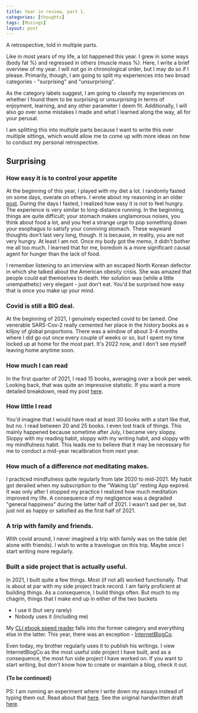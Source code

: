 ```yaml
---
title: Year in review, part 1.
categories: [thoughts]
tags: [Musings]
layout: post
---
```


A retrospective, told in multiple parts.



Like in most years of my life, a lot happened this year. I grew in some ways (body fat %) and regressed in others (muscle mass %). Here, I write a brief overview of my year. I will not go in chronological order, but I may do so if I please. Primarily, though, I am going to split my experiences into two broad categories - "surprising" and "unsurprising".

As the category labels suggest, I am going to classify my experiences on whether I found them to be surprising or unsurprising in terms of enjoyment, learning, and any other parameter I deem fit. Additionally, I will also go over some mistakes I made and what I learned along the way, all for your perusal. 

I am splitting this into multiple parts because I want to write this over multiple sittings, which would allow me to come up with more ideas on how to conduct my personal retrospective.

## Surprising 

### How easy it is to control your appetite

At the beginning of this year, I played with my diet a lot. I randomly fasted on some days, overate on others. I wrote about my reasoning in an older [post](https://advait.live/Letter-5/). During the days I fasted, I realized how easy it is not to feel hungry. The experience is very similar to long-distance running. In the beginning, things are quite difficult; your stomach makes unglamorous noises, you think about food a lot, and you feel a strange urge to pop something down your esophagus to satisfy your conniving stomach. These wayward thoughts don't last very long, though. It is because, in reality, you are not very hungry. At least I am not. Once my body got the memo, it didn't bother me all too much. I learned that for me, boredom is a more significant causal agent for hunger than the lack of food.

I remember listening to an interview with an escaped North Korean defector in which she talked about the American obesity crisis. She was amazed that people could eat themselves to death. Her solution was (while a little unempathetic) very elegant - just don't eat. You'd be surprised how easy that is once you make up your mind. 

### Covid is still a BIG deal. 

At the beginning of 2021, I genuinely expected covid to be tamed. One venerable SARS-Cov-2 really cemented her place in the history books as a killjoy of global proportions. There was a window of about 3-4 months where I did go out once every couple of weeks or so, but I spent my time locked up at home for the most part. It's 2022 now, and I don't see myself leaving home anytime soon.

### How much I can read 

In the first quarter of 2021, I read 15 books, averaging over a book per week. Looking back, that was quite an impressive statistic. If you want a more detailed breakdown, read my post [here](https://advait.live/2021q1books/). 

### How little I read 

You'd imagine that I would have read at least 30 books with a start like that, but no. I read between 20 and 25 books. I even lost track of things. This mainly happened because sometime after July, I became very sloppy. Sloppy with my reading habit, sloppy with my writing habit, and sloppy with my mindfulness habit. This leads me to believe that it may be necessary for me to conduct a mid-year recalibration from next year. 

### How much of a difference *not* meditating makes. 

I practiced mindfulness quite regularly from late 2020 to mid-2021. My habit got derailed when my subscription to the "Waking Up" resting App expired. It was only after I stopped my practice I realized how much meditation improved my life. A consequence of my negligence was a degraded "general happiness" during the latter half of 2021. I wasn't sad per se, but just not as happy or satisfied as the first half of 2021.

### A trip with family and friends. 

With covid around, I never imagined a trip with family was on the table (let alone with friends). I wish to write a travelogue on this trip. Maybe once I start writing more regularly. 

### Built a side project that is actually useful.

In 2021, I built quite a few things. Most (if not all) worked functionally. That is about at par with my side project track record. I am fairly proficient at building things. As a consequence, I build things often. But much to my chagrin, things that I make end up in either of the two buckets 

- I use it (but very rarely) 
- Nobody uses it (including me)

My [CLI ebook speed reader](https://github.com/Hallicopter/shirah-reader) falls into the former category and everything else in the latter. This year, there was an exception - [InternetBlogCo](https://internetblog.co/). 

Even today, my brother regularly uses it to publish his writings. I view InternetBlogCo as the most useful side project I have built, and as a consequence, the most fun side project I have worked on. If you want to start writing, but don't know how to create or maintain a blog, check it out. 

#### {To be continued}

PS: I am running an experiment where I write down my essays instead of typing them out. Read about that [here](https://advait.live/writing-experiment/). See the original handwritten draft [here](https://drive.google.com/file/d/1SfMljZHkGEOHWWGB4PKVYTVEp0o8NwK-/view?usp=sharing).